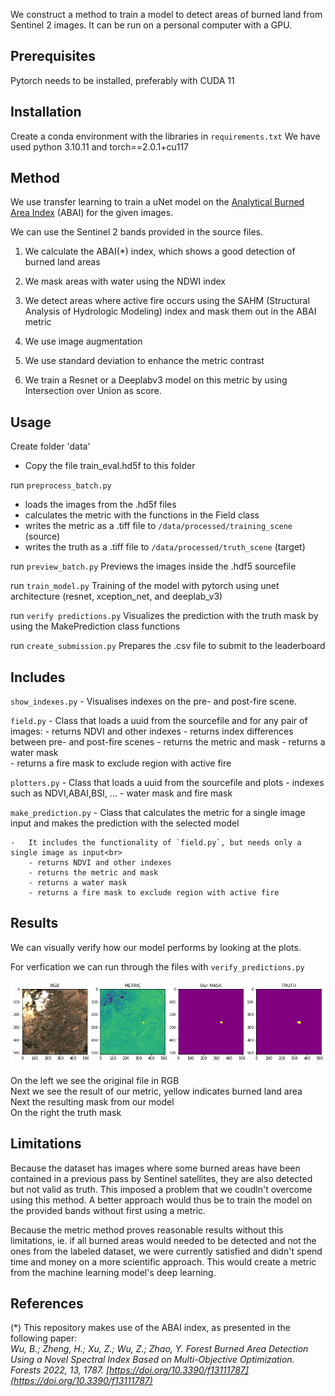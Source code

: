 
We construct a method to train a model to detect areas of burned land from Sentinel 2 images. 
It can be run on a personal computer with a GPU. 

## Prerequisites

Pytorch needs to be installed, preferably with CUDA 11

## Installation
Create a conda environment with the libraries in `requirements.txt`
We have used python 3.10.11 and torch==2.0.1+cu117 


## Method

We use transfer learning to train a uNet model on the [Analytical Burned Area Index](#references)
 (ABAI) for the given images.  

We can use the Sentinel 2 bands provided in the source files.

1. We calculate the ABAI(*) index, which shows a good detection of burned land areas 
2. We mask areas with water using the NDWI index 
3. We detect areas where active fire occurs using the SAHM (Structural Analysis of Hydrologic Modeling) index and mask them out in the ABAI metric

4. We use image augmentation 
5. We use standard deviation to enhance the metric contrast

6. We train a Resnet or a Deeplabv3 model on this metric by using Intersection over Union as score.


## Usage

Create folder 'data'
 - Copy the file train_eval.hd5f to this folder

run `preprocess_batch.py` 

 - loads the images from the .hd5f files 
 - calculates the metric with the functions in the Field class 
 - writes the metric as a .tiff file to `/data/processed/training_scene` (source)
 - writes the truth as a .tiff file to `/data/processed/truth_scene` (target)

run `preview_batch.py`
Previews the images inside the .hdf5 sourcefile

run `train_model.py`
Training of the model with pytorch using unet architecture (resnet, xception_net, and deeplab_v3)

run `verify predictions.py`
Visualizes the prediction with the truth mask by using the MakePrediction class functions

run `create_submission.py`
Prepares the .csv file to submit to the leaderboard

## Includes

`show_indexes.py`
    -   Visualises indexes on the pre- and post-fire scene.

`field.py`
    - Class that loads a uuid from the sourcefile and for any pair of images:
        - returns NDVI and other indexes
        - returns index differences between pre- and post-fire scenes
        - returns the metric and mask 
        - returns a water mask         
        - returns a fire mask to exclude region with active fire 

`plotters.py` 
    - Class that loads a uuid from the sourcefile and plots 
        - indexes such as NDVI,ABAI,BSI, ...
        - water mask and fire mask

`make_prediction.py`
    -   Class that calculates the metric for a single image input and makes the prediction with the selected model
    
    -   It includes the functionality of `field.py`, but needs only a single image as input<br>
        - returns NDVI and other indexes
        - returns the metric and mask 
        - returns a water mask         
        - returns a fire mask to exclude region with active fire 
    

## Results

We can visually verify how our model performs by looking at the plots.

For verfication we can run through the files with `verify_predictions.py`

![verification fold 2 nr 47](./assets/verification_2_47.png)<br><br>
On the left we see the original file in RGB<br>
Next we see the result of our metric, yellow indicates burned land area<br>
Next the resulting mask from our model<br>
On the right the truth mask<br>

## Limitations

Because the dataset has images where some burned areas have been contained in a previous pass by Sentinel satellites, they are also detected but not valid as truth. This imposed a problem that we coudln't overcome using this method.
A better approach would thus be to train the model on the provided bands without first using a metric.

Because the metric method proves reasonable results without this limitations, ie. if all burned areas would needed to be detected and not the ones from the labeled dataset, we were currently satisfied and didn't spend time and money on a more scientific approach. This would create a metric from the machine learning model's deep learning.

<a name="references"></a>

## References

(*) This repository makes use of the ABAI index, as presented in the following paper:<br>
 *Wu, B.; Zheng, H.; Xu, Z.; Wu, Z.; Zhao, Y. Forest Burned Area Detection Using a Novel Spectral Index Based on Multi-Objective Optimization. Forests 2022, 13, 1787. [https://doi.org/10.3390/f13111787](https://doi.org/10.3390/f13111787)*
